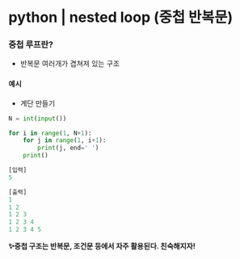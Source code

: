 # python | nested loop (중첩 반복문)



### 중첩 루프란?

- 반복문 여러개가 겹쳐져 있는 구조



#### 예시

- 계단 만들기

```python
N = int(input())

for i in range(1, N+1):
    for j in range(1, i+1):
        print(j, end=' ')
    print()

[입력]
5

[출력]
1
1 2
1 2 3
1 2 3 4 
1 2 3 4 5
```



**✨중첩 구조는 반복문, 조건문 등에서 자주 활용된다. 친숙해지자!**

